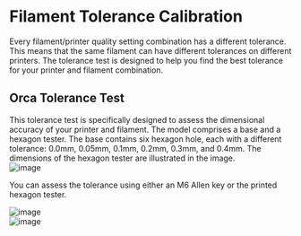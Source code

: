 # Filament Tolerance Calibration

Every filament/printer quality setting combination has a different tolerance. This means that the same filament can have different tolerances on different printers. The tolerance test is designed to help you find the best tolerance for your printer and filament combination.

## Orca Tolerance Test
This tolerance test is specifically designed to assess the dimensional accuracy of your printer and filament. The model comprises a base and a hexagon tester. The base contains six hexagon hole, each with a different tolerance: 0.0mm, 0.05mm, 0.1mm, 0.2mm, 0.3mm, and 0.4mm. The dimensions of the hexagon tester are illustrated in the image.  
![image](../../images/tolerance_hole.jpg) 

You can assess the tolerance using either an M6 Allen key or the printed hexagon tester.

![image](../../images/OrcaToleranceTes_m6.jpg)  
![image](../../images/OrcaToleranceTest_print.jpg)  